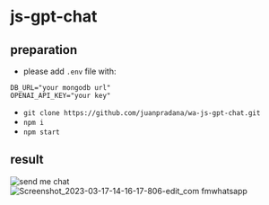 # js-gpt-chat

## preparation
- please add ```.env``` file with:
```text
DB_URL="your mongodb url"
OPENAI_API_KEY="your key"
```

- `git clone https://github.com/juanpradana/wa-js-gpt-chat.git`
- `npm i`
- `npm start`

## result
![send me chat](http://wa.me/+62859106751931)
![Screenshot_2023-03-17-14-16-17-806-edit_com fmwhatsapp](https://user-images.githubusercontent.com/30497994/225838644-59082553-32b1-40f2-b79d-0ba10c38d85f.jpg)
